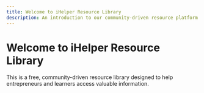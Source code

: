 ```yaml
---
title: Welcome to iHelper Resource Library
description: An introduction to our community-driven resource platform
---
```


# Welcome to iHelper Resource Library

This is a free, community-driven resource library designed to help entrepreneurs and learners access valuable information.
